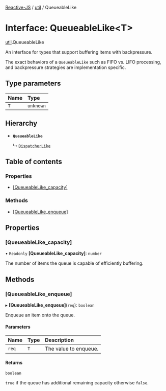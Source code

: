 [Reactive-JS](../README.md) / [util](../modules/util.md) / QueueableLike

# Interface: QueueableLike<T\>

[util](../modules/util.md).QueueableLike

An interface for types that support buffering items with backpressure.

The exact behaviors of a `QueueableLike` such as FIFO vs. LIFO processing,
and backpressure strategies are implementation specific.

## Type parameters

| Name | Type |
| :------ | :------ |
| `T` | `unknown` |

## Hierarchy

- **`QueueableLike`**

  ↳ [`DispatcherLike`](rx.DispatcherLike.md)

## Table of contents

### Properties

- [[QueueableLike\_capacity]](util.QueueableLike.md#[queueablelike_capacity])

### Methods

- [[QueueableLike\_enqueue]](util.QueueableLike.md#[queueablelike_enqueue])

## Properties

### [QueueableLike\_capacity]

• `Readonly` **[QueueableLike\_capacity]**: `number`

The number of items the queue is capable of efficiently buffering.

## Methods

### [QueueableLike\_enqueue]

▸ **[QueueableLike_enqueue]**(`req`): `boolean`

Enqueue an item onto the queue.

#### Parameters

| Name | Type | Description |
| :------ | :------ | :------ |
| `req` | `T` | The value to enqueue. |

#### Returns

`boolean`

`true` if the queue has additional remaining capacity otherwise `false`.
